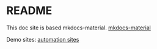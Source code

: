 # README

This doc site is based mkdocs-material.
[mkdocs-material](https://github.com/squidfunk/mkdocs-material.git)

Demo sites: [automation sites](https://qdriven.github.io/qmeta-md-docsites/)